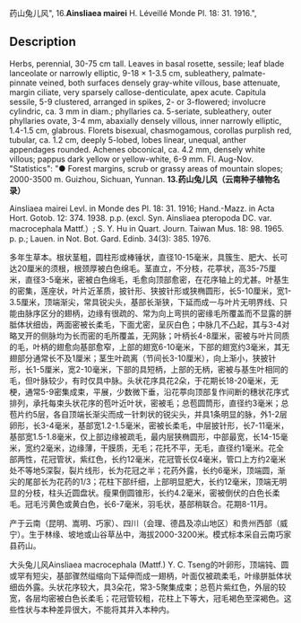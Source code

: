药山兔儿风",
16.**Ainsliaea mairei** H. Léveillé Monde Pl. 18: 31. 1916.",

## Description
Herbs, perennial, 30-75 cm tall. Leaves in basal rosette, sessile; leaf blade lanceolate or narrowly elliptic, 9-18 × 1-3.5 cm, subleathery, palmate-pinnate veined, both surfaces densely gray-white villous, base attenuate, margin ciliate, very sparsely callose-denticulate, apex acute. Capitula sessile, 5-9 clustered, arranged in spikes, 2- or 3-flowered; involucre cylindric, ca. 3 mm in diam.; phyllaries ca. 5-seriate, subleathery, outer phyllaries ovate, 3-4 mm, abaxially densely villous, inner narrowly elliptic, 1.4-1.5 cm, glabrous. Florets bisexual, chasmogamous, corollas purplish red, tubular, ca. 1.2 cm, deeply 5-lobed, lobes linear, unequal, anther appendages rounded. Achenes obconical, ca. 4.2 mm, densely white villous; pappus dark yellow or yellow-white, 6-9 mm. Fl. Aug-Nov.
  "Statistics": "● Forest margins, scrub or grassy areas of mountain slopes; 2000-3500 m. Guizhou, Sichuan, Yunnan.
**13.药山兔儿风（云南种子植物名录）**

Ainsliaea mairei Levl. in Monde des Pl. 18: 31. 1916; Hand.-Mazz. in Acta Hort. Gotob. 12: 374. 1938. p.p. (excl. Syn. Ainsliaea pteropoda DC. var. macrocephala Mattf.）; S. Y. Hu in Quart. Journ. Taiwan Mus. 18: 98. 1965. p. p.; Lauen. in Not. Bot. Gard. Edinb. 34(3): 385. 1976.

多年生草本。根状茎粗，圆柱形或棒锤状，直径10-15毫米，具簇生、肥大、长可达20厘米的须根，根颈厚被白色绵毛。茎直立，不分枝，花葶状，高35-75厘米，直径3-5毫米，密被白色绵毛，毛愈向顶部愈密，在花序轴上的尤甚。叶基生的密集，莲座状，叶片近革质，披针形、狭披针形或狭椭圆形，长5-10厘米，宽1-3.5厘米，顶端渐尖，常具锐尖头，基部长渐狭，下延而成一与叶片无明界线、只能由脉序区分的翅柄，边缘有很疏的、常为向上弯拱的密缘毛所覆盖而不显露的胼胝体状细齿，两面密被长柔毛，下面尤密，呈灰白色；中脉几不凸起，其与3-4对略叉开的侧脉均为长而密的毛所覆盖，无网脉；叶柄长4-8厘米，密被与叶片同质的毛，叶柄的翅愈向基部愈窄，上部的翅宽6-10毫米，下部的翅宽约3毫米，其无翅部分通常长不及1厘米；茎生叶疏离（节间长3-10厘米），向上渐小，狭披针形，长1-5厘米，宽2-10毫米，下部的具短柄，上部的无柄，密被与基生叶相同的毛，但叶脉较少，有时仅具中脉。头状花序具花2朵，于花期长18-20毫米，无梗，通常5-9密集成束，平展，少数微下垂，沿花葶向顶部复作间断的穗状花序式排列，承托每束头状花序的苞叶近叶状，密被毛；总苞圆筒形，直径约3毫米；总苞片约5层，各自顶端长渐尖而成一针刺状的锐尖头，并具1条明显的脉，外1-2层卵形，长3-4毫米，基部宽1.2-1.5毫米，密被长柔毛，中层披针形，长7-11毫米，基部宽1.5-1.8毫米，仅上部边缘被疏毛，最内层狭椭圆形，中部最宽，长14-15毫米，宽约2毫米，边缘薄，干膜质，无毛；花托不平，无毛，直径约1毫米。花全部两性，花冠管状，紫红色，长约12毫米，花冠管长仅4毫米，管口上方约2毫米处不等地5深裂，裂片线形，长为花冠之半；花药外露，长约6毫米，顶端圆，渐尖的尾部长为花药的1/3；花柱下部纤细，上部明显肥大，长约12毫米，顶端无明显的分枝，柱头近圆盘状。瘦果倒圆锥形，长约4.2毫米，密被倒伏的白色长柔毛。冠毛污黄色或黄白色，长6-7毫米，羽毛状，基部稍联合。花期8-11月。

产于云南（昆明、嵩明、巧家）、四川（会理、德昌及凉山地区）和贵州西部（威宁）。生于林缘、坡地或山谷草丛中，海拔2000-3200米。模式标本采自云南巧家县药山。

大头兔儿风Ainsliaea macrocephala (Mattf.) Y. C. Tseng的叶卵形，顶端钝、圆或罕有短尖，基部骤然缢缩向下延伸而成一翅柄，叶面仅被疏柔毛，叶缘胼胝体状细齿外露。头状花序较大，具3朵花，常3-5聚集成束；总苞片紫红色，外层的较宽，各层均密被白色长柔毛；花冠管较粗，花柱上下等大，冠毛褐色至深褐色。这些性状与本种差异很大，不能将其并入本种内。
